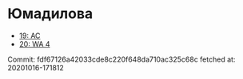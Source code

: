 # Юмадилова
- [19: AC](19.md)
- [20: WA 4](20.md)

Commit: fdf67126a42033cde8c220f648da710ac325c68c
 fetched at: 20201016-171812
